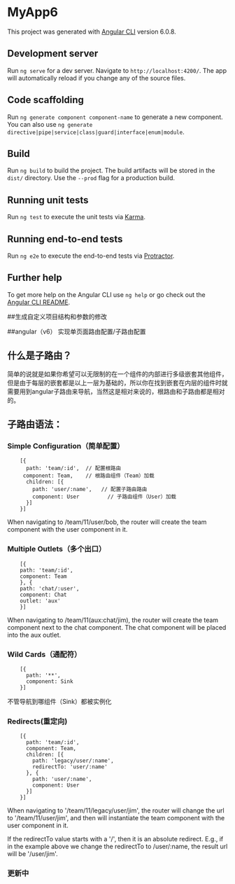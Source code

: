 # MyApp6

This project was generated with [Angular CLI](https://github.com/angular/angular-cli) version 6.0.8.

## Development server

Run `ng serve` for a dev server. Navigate to `http://localhost:4200/`. The app will automatically reload if you change any of the source files.

## Code scaffolding

Run `ng generate component component-name` to generate a new component. You can also use `ng generate directive|pipe|service|class|guard|interface|enum|module`.

## Build

Run `ng build` to build the project. The build artifacts will be stored in the `dist/` directory. Use the `--prod` flag for a production build.

## Running unit tests

Run `ng test` to execute the unit tests via [Karma](https://karma-runner.github.io).

## Running end-to-end tests

Run `ng e2e` to execute the end-to-end tests via [Protractor](http://www.protractortest.org/).

## Further help

To get more help on the Angular CLI use `ng help` or go check out the [Angular CLI README](https://github.com/angular/angular-cli/blob/master/README.md).

##生成自定义项目结构和参数的修改

##angular（v6） 实现单页面路由配置/子路由配置
## 什么是子路由？
简单的说就是如果你希望可以无限制的在一个组件的内部进行多级嵌套其他组件，但是由于每层的嵌套都是以上一层为基础的，所以你在找到嵌套在内层的组件时就需要用到angular子路由来导航，当然这是相对来说的，根路由和子路由都是相对的。
## 子路由语法：
### Simple Configuration（简单配置）
		[{
		  path: 'team/:id',  // 配置根路由
		 component: Team,    // 根路由组件（Team）加载
		  children: [{
			path: 'user/:name',   // 配置子路由路由
			component: User         // 子路由组件（User）加载
		  }]
		}]
When navigating to /team/11/user/bob, the router will create the team component with the user component in it.
### Multiple Outlets（多个出口）
		[{
		path: 'team/:id',
		component: Team
		}, {
		path: 'chat/:user',
		component: Chat
		outlet: 'aux'
		}]
When navigating to /team/11(aux:chat/jim), the router will create the team component next to the chat component. The chat component will be placed into the aux outlet.
### Wild Cards（通配符）
		[{
		  path: '**',
		  component: Sink
		}]
不管导航到哪组件（Sink）都被实例化
### Redirects(重定向)
		[{
		  path: 'team/:id',
		  component: Team,
		  children: [{
			path: 'legacy/user/:name',
			redirectTo: 'user/:name'
		  }, {
			path: 'user/:name',
			component: User
		  }]
		}]
When navigating to '/team/11/legacy/user/jim', the router will change the url to '/team/11/user/jim', and then will instantiate the team component with the user component in it.

If the redirectTo value starts with a '/', then it is an absolute redirect. E.g., if in the example above we change the redirectTo to /user/:name, the result url will be '/user/jim'.


### 更新中


